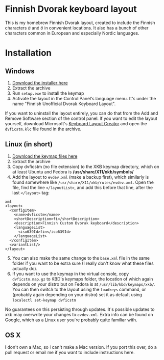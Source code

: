 # Finnish Dvorak keyboard layout

This is my homebrew Finnish Dvorak layout, created to include the Finnish characters *ä* and *ö* in convenient locations. It also has a bunch of other characters common in European and especially Nordic languages.

# Installation

## Windows

1. [Download the installer here]()
2. Extract the archive
3. Run `setup.exe` to install the keymap
4. Activate the layout in the Control Panel's language menu. It's under the name "Finnish Unofficial Dvorak Keyboard Layout".

If you want to uninstall the layout entirely, you can do that from the Add and Remove Software section of the control panel.
If you want to edit the layout yourself, download Microsoft's [Keyboard Layout Creator](https://www.microsoft.com/en-us/download/details.aspx?id=22339) and open the `dvficstm.klc` file found in the archive.

## Linux (in short)

1. [Download the keymap files here]()
2. Extract the archive
3. Copy dvficstm (no file extension) to the XKB keymap directory, which on at least Ubuntu and Fedora is **/usr/share/X11/xkb/symbols/**
4. Add the layout to `evdev.xml` (make a backup first), which similarly is found somewhere like `/usr/share/X11/xkb/rules/evdev.xml`. Open the file, find the line `</layoutList>`, and add this before that line, after the last `</layout>` tag:

```
xml
<layout>
  <configItem>
    <name>dvficstm</name>
    <shortDescription>fi</shortDescription>
    <description>Finnish Custom Dvorak keyboard</description>
    <languageList>
      <iso639Id>fin</iso639Id>
    </languageList>
  </configItem>
  <variantList/>
</layout>
```
5. You can also make the same change to the `base.xml` file in the same folder if you want to be extra sure (I really don't know what these files actually do).
5. If you want to use the keymap in the virtual console, copy `dvficstm.map.gz` to KBD's keymaps folder,
the location of which again depends on your distro but on Fedora is at `/usr/lib/kbd/keymaps/xkb/`.
You can then switch to the layout using the `loadkeys` command, or (probably again depending on your distro) set it as default using `localectl set-keymap dvficstm`

No guarantees on this persisting through updates. It's possible updates to xkb may overwrite your changes to `evdev.xml`. Extra info can be found on Google, which as a Linux user you're probably quite familiar with.

## OS X

I don't own a Mac, so I can't make a Mac version. If you port this over, do a pull request or email me if you want to include instructions here.
